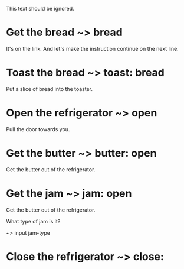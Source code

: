 This text should be ignored.

# Get the bread ~> bread

It's on the link.
And let's make the instruction continue on the next line.

# Toast the bread ~> toast: bread

Put a slice of bread into the toaster.

# Open the refrigerator ~> open

Pull the door towards you.

# Get the butter ~> butter: open

Get the butter out of the refrigerator.

# Get the jam ~> jam: open

Get the butter out of the refrigerator.

What type of jam is it?

~> input jam-type

# Close the refrigerator ~> close: butter jam

Close the door.

# Spread the butter ~> spread-butter: toast close

Spread the butter on the toast.

# Spreas the jam ~> spead-jam: spread-butter jam

Spread the #{jam-type} jam on the toast.
